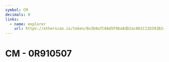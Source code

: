 ```yaml
---
symbol: CM
decimals: 0
links:
  - name: explorer
    url: https://etherscan.io/token/0x3b9afC0Ad5F9ba8dD2ac061C11D392B2430aAe7f
---
```


# CM - 0R910507
